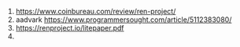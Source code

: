 1. https://www.coinbureau.com/review/ren-project/
2. aadvark https://www.programmersought.com/article/5112383080/
3. https://renproject.io/litepaper.pdf
4. 


